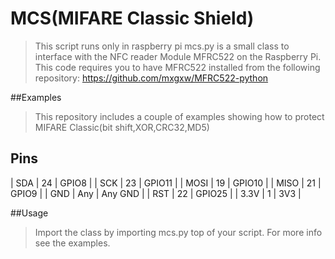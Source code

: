 MCS(MIFARE Classic Shield)
============================
> This script runs only in raspberry pi
> mcs.py is a small class to interface with the NFC reader Module MFRC522 on the Raspberry Pi.
> This code requires you to have MFRC522 installed from the following repository:
https://github.com/mxgxw/MFRC522-python

##Examples
> This repository includes a couple of examples showing how to protect MIFARE Classic(bit shift,XOR,CRC32,MD5)

## Pins

| SDA  | 24    | GPIO8      |
| SCK  | 23    | GPIO11     |
| MOSI | 19    | GPIO10     |
| MISO | 21    | GPIO9      |
| GND  | Any   | Any GND    |
| RST  | 22    | GPIO25     |
| 3.3V | 1     | 3V3        |

##Usage
> Import the class by importing mcs.py top of your script.
> For more info see the examples.
